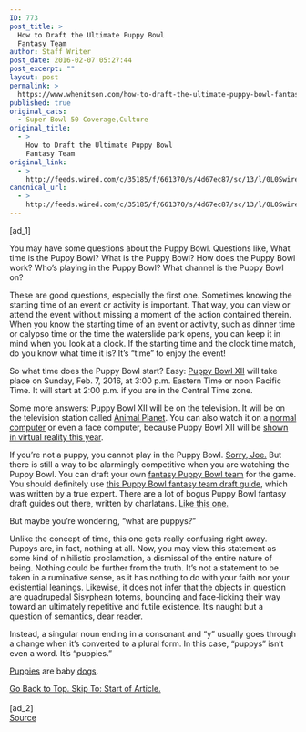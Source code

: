 ```yaml
---
ID: 773
post_title: >
  How to Draft the Ultimate Puppy Bowl
  Fantasy Team
author: Staff Writer
post_date: 2016-02-07 05:27:44
post_excerpt: ""
layout: post
permalink: >
  https://www.whenitson.com/how-to-draft-the-ultimate-puppy-bowl-fantasy-team/
published: true
original_cats:
  - Super Bowl 50 Coverage,Culture
original_title:
  - >
    How to Draft the Ultimate Puppy Bowl
    Fantasy Team
original_link:
  - >
    http://feeds.wired.com/c/35185/f/661370/s/4d67ec87/sc/13/l/0L0Swired0N0C20A160C0A20Chow0Eto0Edraft0Ethe0Eultimate0Epuppy0Ebowl0Efantasy0Eteam0E20C/story01.htm
canonical_url:
  - >
    http://feeds.wired.com/c/35185/f/661370/s/4d67ec87/sc/13/l/0L0Swired0N0C20A160C0A20Chow0Eto0Edraft0Ethe0Eultimate0Epuppy0Ebowl0Efantasy0Eteam0E20C/story01.htm
---
```

 [ad_1]
<br><div id=""><p>You may have some questions about the Puppy Bowl. Questions like, What time is the Puppy Bowl? What is the Puppy Bowl? How does the Puppy Bowl work? Who’s playing in the Puppy Bowl? What channel is the Puppy Bowl on?</p>
<p>These are good questions, especially the first one. Sometimes knowing the starting time of an event or activity is important. That way, you can view or attend the event without missing a moment of the action contained therein. When you know the starting time of an event or activity, such as dinner time or calypso time or the time the waterslide park opens, you can keep it in mind when you look at a clock. If the starting time and the clock time match, do you know what time it is? It’s “time” to enjoy the event!</p>
<p>So what time does the Puppy Bowl start? Easy: <a href="http://www.animalplanet.com/tv-shows/puppy-bowl/" target="_blank">Puppy Bowl XII</a> will take place on Sunday, Feb. 7, 2016, at 3:00 p.m. Eastern Time or noon Pacific Time. It will start at 2:00 p.m. if you are in the Central Time zone.</p>
<p>Some more answers: Puppy Bowl XII will be on the television. It will be on the television station called <a href="http://www.animalplanet.com/" target="_blank">Animal Planet</a>. You can also watch it on a <a href="http://www.animalplanet.com/tv-shows/puppy-bowl/">normal computer</a> or even a face computer, because Puppy Bowl XII will be <a href="http://www.animalplanet.com/tv-shows/puppy-bowl/games-and-more/puppy-bowl-virtual-reality/">shown in virtual reality this year</a>.</p>
<p>If you’re not a puppy, you cannot play in the Puppy Bowl. <a href="https://pbs.twimg.com/media/CPmkr33UcAE7ArS.jpg" target="_blank">Sorry, Joe.</a> But there is still a way to be alarmingly competitive when you are watching the Puppy Bowl. You can draft your own <a href="http://www.puppybowlfantasy.com/" target="_blank">fantasy Puppy Bowl team</a> for the game. You should definitely use <a href="http://www.wired.com/2016/02/how-to-draft-the-ultimate-puppy-bowl-fantasy-team/" target="_blank">this Puppy Bowl fantasy team draft guide</a>, which was written by a true expert. There are a lot of bogus Puppy Bowl fantasy draft guides out there, written by charlatans. <a href="http://www.sbnation.com/nfl/2016/2/5/10920364/puppy-bowl-time-starting-lineup-fantasy-animal-planet" target="_blank">Like this one.</a></p>
<p>But maybe you’re wondering, “what are puppys?”</p>
<p>Unlike the concept of time, this one gets really confusing right away. Puppys are, in fact, nothing at all. Now, you may view this statement as some kind of nihilistic proclamation, a dismissal of the entire nature of being. Nothing could be further from the truth. It’s not a statement to be taken in a ruminative sense, as it has nothing to do with your faith nor your existential leanings. Likewise, it does not infer that the objects in question are quadrupedal Sisyphean totems, bounding and face-licking their way toward an ultimately repetitive and futile existence. It’s naught but a question of semantics, dear reader.</p>
<p>Instead, a singular noun ending in a consonant and “y” usually goes through a change when it’s converted to a plural form. In this case, “puppys” isn’t even a word. It’s “puppies.”</p>
<p><a href="https://www.instagram.com/p/3VS7zvLa-t/" target="_blank">Puppies</a> are baby <a href="http://www.wired.com/2012/06/canine-coworkers-let-slip-the-dogs-of-wired/" target="_blank">dogs</a>.</p>
							<a class="visually-hidden skip-to-text-link focusable bg-white" href="#start-of-content">Go Back to Top. Skip To: Start of Article.</a>
						</div>
<br>[ad_2]
<br><a href="http://feeds.wired.com/c/35185/f/661370/s/4d67ec87/sc/13/l/0L0Swired0N0C20A160C0A20Chow0Eto0Edraft0Ethe0Eultimate0Epuppy0Ebowl0Efantasy0Eteam0E20C/story01.htm">Source </a>